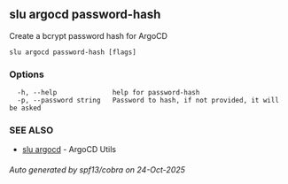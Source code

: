 ## slu argocd password-hash

Create a bcrypt password hash for ArgoCD

```
slu argocd password-hash [flags]
```

### Options

```
  -h, --help              help for password-hash
  -p, --password string   Password to hash, if not provided, it will be asked
```

### SEE ALSO

* [slu argocd](slu_argocd.md)	 - ArgoCD Utils

###### Auto generated by spf13/cobra on 24-Oct-2025
